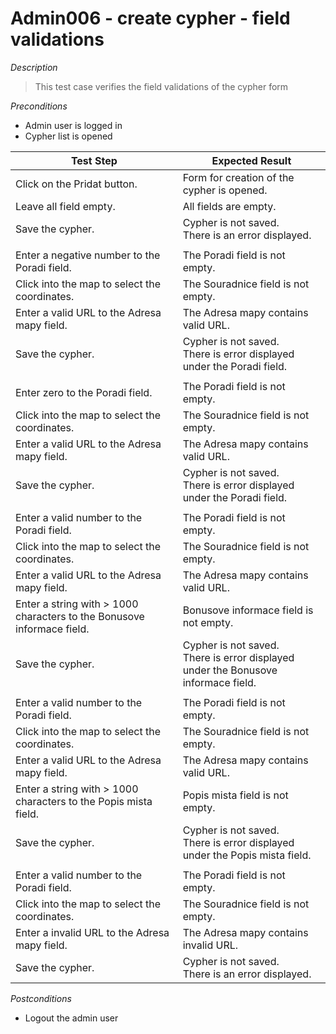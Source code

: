 # Admin006 - create cypher - field validations

*Description*
>This test case verifies the field validations of the cypher form


*Preconditions*
* Admin user is logged in
* Cypher list is opened

|Test Step|Expected Result|
|---------|---------------|
|Click on the Pridat button.|Form for creation of the cypher is opened.|
|Leave all field empty.|All fields are empty.|
|Save the cypher.|Cypher is not saved.<br>There is an error displayed.|
|||
|Enter a negative number to the Poradi field.|The Poradi field is not empty.|
|Click into the map to select the coordinates.|The Souradnice field is not empty.|
|Enter a valid URL to the Adresa mapy field.|The Adresa mapy contains valid URL.|
|Save the cypher.|Cypher is not saved.<br>There is error displayed under the Poradi field.|
|||
|Enter zero to the Poradi field.|The Poradi field is not empty.|
|Click into the map to select the coordinates.|The Souradnice field is not empty.|
|Enter a valid URL to the Adresa mapy field.|The Adresa mapy contains valid URL.|
|Save the cypher.|Cypher is not saved.<br>There is error displayed under the Poradi field.|
|||
|Enter a valid number to the Poradi field.|The Poradi field is not empty.|
|Click into the map to select the coordinates.|The Souradnice field is not empty.|
|Enter a valid URL to the Adresa mapy field.|The Adresa mapy contains valid URL.|
|Enter a string with > 1000 characters to the Bonusove informace field.|Bonusove informace field is not empty.|
|Save the cypher.|Cypher is not saved.<br>There is error displayed under the Bonusove informace field.|
|||
|Enter a valid number to the Poradi field.|The Poradi field is not empty.|
|Click into the map to select the coordinates.|The Souradnice field is not empty.|
|Enter a valid URL to the Adresa mapy field.|The Adresa mapy contains valid URL.|
|Enter a string with > 1000 characters to the Popis mista field.|Popis mista field is not empty.|
|Save the cypher.|Cypher is not saved.<br>There is error displayed under the Popis mista field.|
|||
|Enter a valid number to the Poradi field.|The Poradi field is not empty.|
|Click into the map to select the coordinates.|The Souradnice field is not empty.|
|Enter a invalid URL to the Adresa mapy field.|The Adresa mapy contains invalid URL.|
|Save the cypher.|Cypher is not saved.<br>There is an error displayed.|

*Postconditions*
* Logout the admin user
